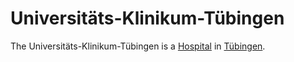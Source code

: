 # Universitäts-Klinikum-Tübingen

The Universitäts-Klinikum-Tübingen is a [Hospital](800016.md) in [Tübingen](2000001.md).